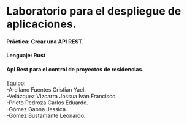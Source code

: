 <h1>Laboratorio para el despliegue de aplicaciones.<br></h1>
<h4>Práctica: Crear una API REST.<br></h4>
<h4>Lenguaje: Rust<br></h4>

<h4>Api Rest para el control de proyectos de residencias.<br></h4>
Equipo:<br>
-Arellano Fuentes Cristian Yael.<br>
-Velázquez Vizcarra Jossua Iván Francisco.<br>
-Prieto Pedroza Carlos Eduardo.<br>
-Gómez Gaona Jessica.<br>
-Gómez Bustamante Leonardo.
